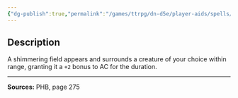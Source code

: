```yaml
---
{"dg-publish":true,"permalink":"/games/ttrpg/dn-d5e/player-aids/spells/level-1/shield-of-faith/","tags":["TTRPG/DND/5e","verbal","somatic","material","concentration","Spell"],"noteIcon":""}
---
```



## Description
A shimmering field appears and surrounds a creature of your choice within range, granting it a `+2` bonus to AC for the duration.

---

**Sources:** PHB, page 275
